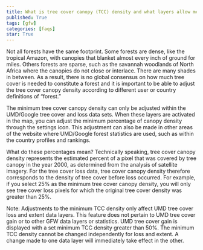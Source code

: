 ```yaml
---
title: What is tree cover canopy (TCC) density and what layers allow me to adjust it?
published: True
tags: [gfw]
categories: [faqs]
star: True
---
```


<p>Not all forests have the same footprint. Some forests are dense, like the tropical Amazon, with canopies that blanket almost every inch of ground for miles. Others forests are sparse, such as the savannah woodlands of North Africa where the canopies do not close or interlace. There are many shades in between. As a result, there is no global consensus on how much tree cover is needed to constitute a forest and it is important to be able to adjust the tree cover canopy density according to different user or country definitions of “forest.”</p>

<p>The minimum tree cover canopy density can only be adjusted within the UMD/Google tree cover and loss data sets. When these layers are activated in the map, you can adjust the minimum percentage of canopy density through the settings icon. This adjustment can also be made in other areas of the website where UMD/Google forest statistics are used, such as within the country profiles and rankings.</p>

<p>What do these percentages mean? Technically speaking, tree cover canopy density represents the estimated percent of a pixel that was covered by tree canopy in the year 2000, as determined from the analysis of satellite imagery. For the tree cover loss data, tree cover canopy density therefore corresponds to the density of tree cover before loss occurred. For example, if you select 25% as the minimum tree cover canopy density, you will only see tree cover loss pixels for which the original tree cover density was greater than 25%.</p>

<p>Note: Adjustments to the minimum TCC density only affect UMD tree cover loss and extent data layers. This feature does not pertain to UMD tree cover gain or to other GFW data layers or statistics. UMD tree cover gain is displayed with a set minimum TCC density greater than 50%. The minimum TCC density cannot be changed independently for loss and extent. A change made to one data layer will immediately take effect in the other.</p>